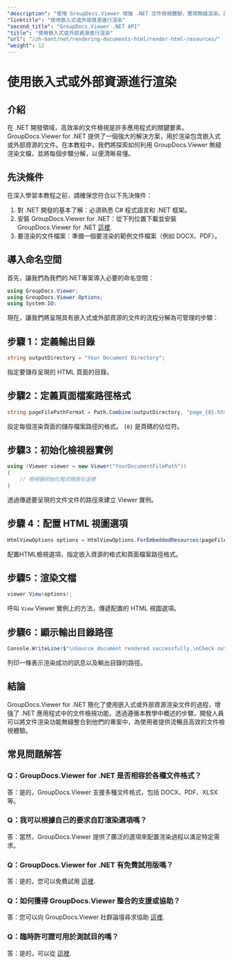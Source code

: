 ```yaml
---
"description": "使用 GroupDocs.Viewer 增強 .NET 文件檢視體驗，實現無縫渲染。請遵循我們的教程，實現高效整合並獲得卓越的用戶體驗。"
"linktitle": "使用嵌入式或外部資源進行渲染"
"second_title": "GroupDocs.Viewer .NET API"
"title": "使用嵌入式或外部資源進行渲染"
"url": "/zh-hant/net/rendering-documents-html/render-html-resources/"
"weight": 12
---
```


# 使用嵌入式或外部資源進行渲染

## 介紹

在 .NET 開發領域，高效率的文件檢視是許多應用程式的關鍵要素。 GroupDocs.Viewer for .NET 提供了一個強大的解決方案，用於渲染包含嵌入式或外部資源的文件。在本教程中，我們將探索如何利用 GroupDocs.Viewer 無縫渲染文檔，並將每個步驟分解，以便清晰易懂。

## 先決條件

在深入學習本教程之前，請確保您符合以下先決條件：

1. 對 .NET 開發的基本了解：必須熟悉 C# 程式語言和 .NET 框架。
2. 安裝 GroupDocs.Viewer for .NET：從下列位置下載並安裝 GroupDocs.Viewer for .NET [這裡](https://releases。groupdocs.com/viewer/net/).
3. 要渲染的文件檔案：準備一個要渲染的範例文件檔案（例如 DOCX、PDF）。

## 導入命名空間

首先，讓我們為我們的.NET專案導入必要的命名空間：

```csharp
using GroupDocs.Viewer;
using GroupDocs.Viewer.Options;
using System.IO;
```

現在，讓我們將呈現具有嵌入式或外部資源的文件的流程分解為可管理的步驟：

## 步驟 1：定義輸出目錄

```csharp
string outputDirectory = "Your Document Directory";
```

指定要儲存呈現的 HTML 頁面的目錄。

## 步驟2：定義頁面檔案路徑格式

```csharp
string pageFilePathFormat = Path.Combine(outputDirectory, "page_{0}.html");
```

設定每個渲染頁面的儲存檔案路徑的格式。 `{0}` 是頁碼的佔位符。

## 步驟3：初始化檢視器實例

```csharp
using (Viewer viewer = new Viewer("YourDocumentFilePath"))
{
    // 檢視器初始化程式碼放在這裡
}
```

透過傳遞要呈現的文件文件的路徑來建立 Viewer 實例。

## 步驟 4：配置 HTML 視圖選項

```csharp
HtmlViewOptions options = HtmlViewOptions.ForEmbeddedResources(pageFilePathFormat);
```

配置HTML檢視選項，指定嵌入資源的格式和頁面檔案路徑格式。

## 步驟5：渲染文檔

```csharp
viewer.View(options);
```

呼叫 `View` Viewer 實例上的方法，傳遞配置的 HTML 視圖選項。

## 步驟6：顯示輸出目錄路徑

```csharp
Console.WriteLine($"\nSource document rendered successfully.\nCheck output in: {outputDirectory}");
```

列印一條表示渲染成功的訊息以及輸出目錄的路徑。

## 結論

GroupDocs.Viewer for .NET 簡化了使用嵌入式或外部資源渲染文件的過程，增強了 .NET 應用程式中的文件檢視功能。透過遵循本教學中概述的步驟，開發人員可以將文件渲染功能無縫整合到他們的專案中，為使用者提供流暢且高效的文件檢視體驗。

## 常見問題解答

### Q：GroupDocs.Viewer for .NET 是否相容於各種文件格式？

答：是的，GroupDocs.Viewer 支援多種文件格式，包括 DOCX、PDF、XLSX 等。

### Q：我可以根據自己的要求自訂渲染選項嗎？

答：當然，GroupDocs.Viewer 提供了廣泛的選項來配置渲染過程以滿足特定需求。

### Q：GroupDocs.Viewer for .NET 有免費試用版嗎？

答：是的，您可以免費試用 [這裡](https://releases。groupdocs.com/).

### Q：如何獲得 GroupDocs.Viewer 整合的支援或協助？

答：您可以向 GroupDocs.Viewer 社群論壇尋求協助 [這裡](https://forum。groupdocs.com/c/viewer/9).

### Q：臨時許可證可用於測試目的嗎？

答：是的，可以從 [這裡](https://purchase。groupdocs.com/temporary-license/).